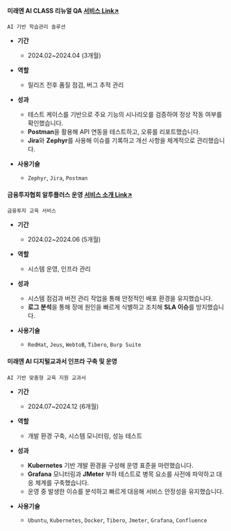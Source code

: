 #### 미래엔 AI CLASS 리뉴얼 QA [서비스 Link↗](https://aiclass.m-teacher.co.kr/)
`AI 기반 학습관리 솔루션`
  
- **기간**
  - 2024.02~2024.04 (3개월) 

- **역할**
  - 릴리즈 전후 품질 점검, 버그 추적 관리

- **성과**
  - 테스트 케이스를 기반으로 주요 기능의 시나리오를 검증하여 정상 작동 여부를 확인했습니다.
  - **Postman**을 활용해 API 연동을 테스트하고, 오류를 리포트했습니다.
  - **Jira**와 **Zephyr**를 사용해 이슈를 기록하고 개선 사항을 체계적으로 관리했습니다.

- **사용기술**
  - `Zephyr`, `Jira`, `Postman`

 
#### 금융투자협회 알투플러스 운영 [서비스 소개 Link↗](https://drive.google.com/file/d/1oAs1xYucRvMdSbHEnj96sgJKv0x6Jwa3/view)
`금융투자 교육 서비스`
  
- **기간**
  - 2024.02~2024.06 (5개월) 

- **역할**
  - 시스템 운영, 인프라 관리

- **성과**
  - 시스템 점검과 버전 관리 작업을 통해 안정적인 배포 환경을 유지했습니다.
  - **로그 분석**을 통해 장애 원인을 빠르게 식별하고 조치해 **SLA 이슈**를 방지했습니다.

- **사용기술**
  - `RedHat`, `Jeus`, `WebtoB`, `Tibero`, `Burp Suite`

 
#### 미래엔 AI 디지털교과서 인프라 구축 및 운영
`AI 기반 맞춤형 교육 지원 교과서`
  
- **기간**
  - 2024.07~2024.12 (6개월) 

- **역할**
  - 개발 환경 구축, 시스템 모니터링, 성능 테스트 

- **성과**
  - **Kubernetes** 기반 개발 환경을 구성해 운영 표준을 마련했습니다.
  - **Grafana** 모니터링과 **JMeter** 부하 테스트로 병목 요소를 사전에 파악하고 대응 체계를 구축했습니다. 
  - 운영 중 발생한 이슈를 분석하고 빠르게 대응해 서비스 안정성을 유지했습니다.

- **사용기술**
  - `Ubuntu`, `Kubernetes`, `Docker`, `Tibero`, `Jmeter`, `Grafana`, `Confluence`
